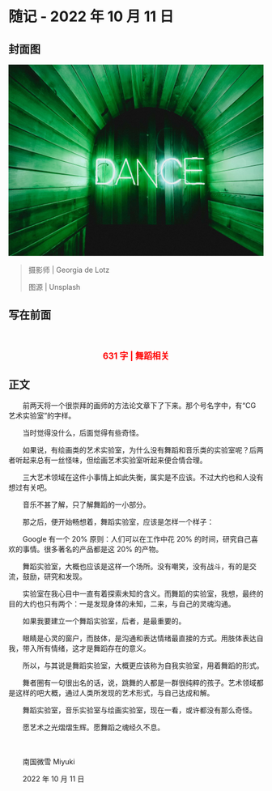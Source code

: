 # 随记 - 2022 年 10 月 11 日

## 封面图

![](https://raw.githubusercontent.com/TinySnow/GithubImageHosting/main/blog/articles/essays/georgia-de-lotz-JsQ6K5CfJ7s-unsplash.jpg)

> 摄影师 | Georgia de Lotz
>
> 图源 | Unsplash

## 写在前面

　　<p style="color:red; text-align:center; font-weight:bold; font-size:larger;">631 字 | 舞蹈相关</p>

## 正文

　　前两天将一个很崇拜的画师的方法论文章下了下来。那个号名字中，有“CG 艺术实验室”的字样。

　　当时觉得没什么，后面觉得有些奇怪。

　　如果说，有绘画类的艺术实验室，为什么没有舞蹈和音乐类的实验室呢？后两者听起来总有一丝怪味，但绘画艺术实验室听起来便合情合理。

　　三大艺术领域在这件小事情上如此失衡，属实是不应该。不过大约也和人没有想过有关吧。

　　音乐不甚了解，只了解舞蹈的一小部分。

　　那之后，便开始畅想着，舞蹈实验室，应该是怎样一个样子：

　　Google 有一个 20% 原则：人们可以在工作中花 20% 的时间，研究自己喜欢的事情。很多著名的产品都是这 20% 的产物。

　　舞蹈实验室，大概也应该是这样一个场所。没有嘲笑，没有战斗，有的是交流，鼓励，研究和发现。

　　实验室在我心目中一直有着探索未知的含义。而舞蹈的实验室，我想，最终的目的大约也只有两个：一是发现身体的未知，二来，与自己的灵魂沟通。

　　如果我要建立一个舞蹈实验室，后者，是最重要的。

　　眼睛是心灵的窗户，而肢体，是沟通和表达情绪最直接的方式。用肢体表达自我，带入所有情绪，这才是舞蹈存在的意义。

　　所以，与其说是舞蹈实验室，大概更应该称为自我实验室，用着舞蹈的形式。

　　舞者圈有一句很出名的话，说，跳舞的人都是一群很纯粹的孩子。艺术领域都是这样的吧大概，通过人类所发现的艺术形式，与自己达成和解。

　　舞蹈实验室，音乐实验室与绘画实验室，现在一看，或许都没有那么奇怪。

　　愿艺术之光熠熠生辉。愿舞蹈之魂经久不息。

　　<br>

　　南国微雪 Miyuki

　　2022 年 10 月 11 日
